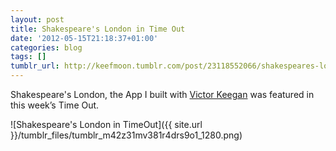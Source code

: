 ```yaml
---
layout: post
title: Shakespeare's London in Time Out
date: '2012-05-15T21:18:37+01:00'
categories: blog
tags: []
tumblr_url: http://keefmoon.tumblr.com/post/23118552066/shakespeares-london-the-app-i-built-with-victor
---
```

Shakespeare's London, the App I built with [Victor Keegan](http://twitter.com/vickeegan) was featured in this week’s Time Out.

![Shakespeare's London in TimeOut]({{ site.url }}/tumblr_files/tumblr_m42z31mv381r4drs9o1_1280.png)
